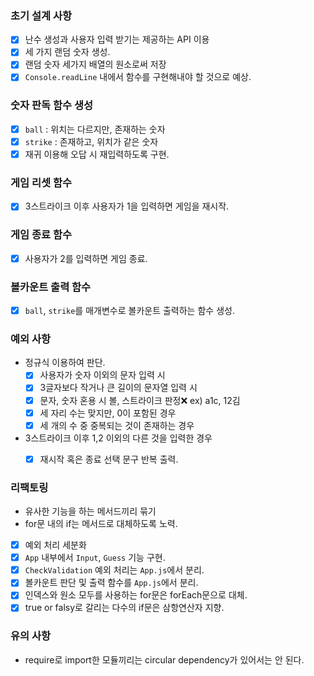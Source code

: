 ### 초기 설계 사항

- [x] 난수 생성과 사용자 입력 받기는 제공하는 API 이용
- [x] 세 가지 랜덤 숫자 생성.
- [x] 랜덤 숫자 세가지 배열의 원소로써 저장
- [x] `Console.readLine` 내에서 함수를 구현해내야 할 것으로 예상.

### 숫자 판독 함수 생성

- [x] `ball` : 위치는 다르지만, 존재하는 숫자
- [x] `strike` : 존재하고, 위치가 같은 숫자
- [x] 재귀 이용해 오답 시 재입력하도록 구현.

### 게임 리셋 함수

- [x] 3스트라이크 이후 사용자가 1을 입력하면 게임을 재시작.

### 게임 종료 함수

- [x] 사용자가 2를 입력하면 게임 종료.

### 볼카운트 출력 함수

- [x] `ball`, `strike`를 매개변수로 볼카운트 출력하는 함수 생성.

### 예외 사항

- 정규식 이용하여 판단.
  - [x] 사용자가 숫자 이외의 문자 입력 시
  - [x] 3글자보다 작거나 큰 길이의 문자열 입력 시
  - [x] 문자, 숫자 혼용 시 볼, 스트라이크 판정❌ ex) a1c, 12김
  - [x] 세 자리 수는 맞지만, 0이 포함된 경우
  - [x] 세 개의 수 중 중복되는 것이 존재하는 경우
- 3스트라이크 이후 1,2 이외의 다른 것을 입력한 경우
  - [x] 재시작 혹은 종료 선택 문구 반복 출력.


### 리팩토링

- 유사한 기능을 하는 메서드끼리 묶기
- for문 내의 if는 메서드로 대체하도록 노력.
- [x] 예외 처리 세분화
- [x] `App` 내부에서 `Input`, `Guess` 기능 구현.
- [x] `CheckValidation` 예외 처리는 `App.js`에서 분리.
- [x] 볼카운트 판단 및 출력 함수를 `App.js`에서 분리.
- [x] 인덱스와 원소 모두를 사용하는 for문은 forEach문으로 대체.
- [x] true or falsy로 갈리는 다수의 if문은 삼항연산자 지향.

### 유의 사항

- require로 import한 모듈끼리는 circular dependency가 있어서는 안 된다.
